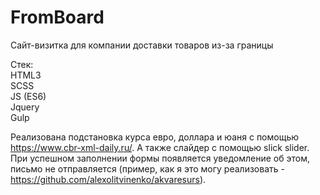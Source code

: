 # FromBoard
Сайт-визитка для компании доставки товаров из-за границы

Стек:  
HTML3  
SCSS  
JS (ES6)  
Jquery  
Gulp

Реализована подстановка курса евро, доллара и юаня с помощью https://www.cbr-xml-daily.ru/. А также слайдер с помощью slick slider. При успешном заполнении формы появляется уведомление об этом, письмо не отправляется (пример, как я это могу реализовать - https://github.com/alexolitvinenko/akvaresurs).
